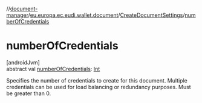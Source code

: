 //[document-manager](../../../index.md)/[eu.europa.ec.eudi.wallet.document](../index.md)/[CreateDocumentSettings](index.md)/[numberOfCredentials](number-of-credentials.md)

# numberOfCredentials

[androidJvm]\
abstract
val [numberOfCredentials](number-of-credentials.md): [Int](https://kotlinlang.org/api/latest/jvm/stdlib/kotlin-stdlib/kotlin/-int/index.html)

Specifies the number of credentials to create for this document. Multiple credentials can be used for load balancing or redundancy purposes. Must be greater than 0.

